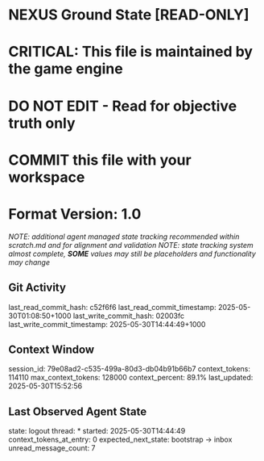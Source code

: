 # NEXUS Ground State [READ-ONLY]
# CRITICAL: This file is maintained by the game engine
# DO NOT EDIT - Read for objective truth only
# COMMIT this file with your workspace
# Format Version: 1.0
*NOTE: additional agent managed state tracking recommended within scratch.md and for alignment and validation*
*NOTE: state tracking system almost complete, **SOME** values may still be placeholders and functionality may change*

## Git Activity
last_read_commit_hash: c52f6f6
last_read_commit_timestamp: 2025-05-30T01:08:50+1000
last_write_commit_hash: 02003fc
last_write_commit_timestamp: 2025-05-30T14:44:49+1000

## Context Window
session_id: 79e08ad2-c535-499a-80d3-db04b91b66b7
context_tokens: 114110
max_context_tokens: 128000
context_percent: 89.1%
last_updated: 2025-05-30T15:52:56

## Last Observed Agent State
state: logout
thread: *
started: 2025-05-30T14:44:49
context_tokens_at_entry: 0
expected_next_state: bootstrap -> inbox
unread_message_count: 7
